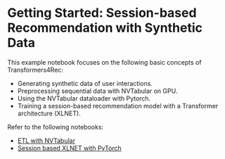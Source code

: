 # Getting Started: Session-based Recommendation with Synthetic Data

This example notebook focuses on the following basic concepts of Transformers4Rec:

* Generating synthetic data of user interactions.
* Preprocessing sequential data with NVTabular on GPU.
* Using the NVTabular dataloader with Pytorch.
* Training a session-based recommendation model with a Transformer architecture (XLNET).

Refer to the following notebooks:

* [ETL with NVTabular](01-ETL-with-NVTabular.ipynb)
* [Session based XLNET with PyTorch](02-session-based-XLNet-with-PyT.ipynb)